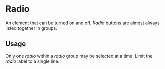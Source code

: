# Radio
An element that can be turned on and off. *Radio* buttons are almost always listed together in groups.

## Usage
Only one *radio* within a *radio* group may be selected at a time. Limit the *radio* label to a single line.
